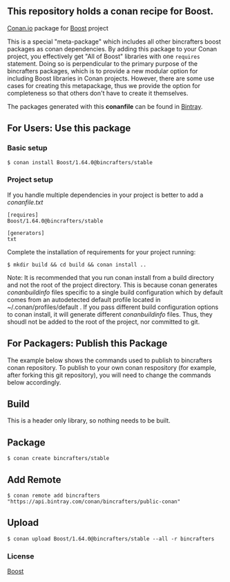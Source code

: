 ## This repository holds a conan recipe for Boost.

[Conan.io](https://conan.io) package for [Boost](https://github.com/Boostorg/boost) project

This is a special "meta-package" which includes all other bincrafters boost packages as conan dependencies. By adding this package to your Conan project, you effectively get "All of Boost" libraries with one `requires` statement.  Doing so is perpendicular to the primary purpose of the bincrafters packages, which is to provide a new modular option for including Boost libraries in Conan projects. However, there are some use cases for creating this metapackage, thus we provide the option for completeness so that others don't have to create it themselves. 

The packages generated with this **conanfile** can be found in [Bintray](https://bintray.com/bincrafters/public-conan/Boost%3Abincrafters).

## For Users: Use this package

### Basic setup

    $ conan install Boost/1.64.0@bincrafters/stable

### Project setup

If you handle multiple dependencies in your project is better to add a *conanfile.txt*

    [requires]
    Boost/1.64.0@bincrafters/stable

    [generators]
    txt

Complete the installation of requirements for your project running:</small></span>

    $ mkdir build && cd build && conan install ..
	
Note: It is recommended that you run conan install from a build directory and not the root of the project directory.  This is because conan generates *conanbuildinfo* files specific to a single build configuration which by default comes from an autodetected default profile located in ~/.conan/profiles/default .  If you pass different build configuration options to conan install, it will generate different *conanbuildinfo* files.  Thus, they shoudl not be added to the root of the project, nor committed to git. 

## For Packagers: Publish this Package

The example below shows the commands used to publish to bincrafters conan repository. To publish to your own conan respository (for example, after forking this git repository), you will need to change the commands below accordingly. 

## Build  

This is a header only library, so nothing needs to be built.

## Package 

    $ conan create bincrafters/stable
	
## Add Remote

	$ conan remote add bincrafters "https://api.bintray.com/conan/bincrafters/public-conan"

## Upload

    $ conan upload Boost/1.64.0@bincrafters/stable --all -r bincrafters

### License
[Boost](LICENSE)
